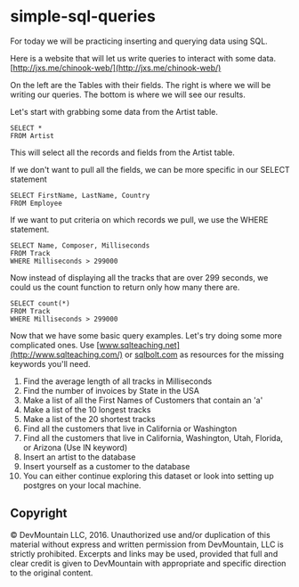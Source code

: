 # simple-sql-queries

For today we will be practicing inserting and querying data using SQL.

Here is a website that will let us write queries to interact with some data.  [http://jxs.me/chinook-web/](http://jxs.me/chinook-web/)

On the left are the Tables with their fields.  The right is where we will be writing our queries.  The bottom is where we will see our results.  

Let's start with grabbing some data from the Artist table.

```
SELECT *
FROM Artist
```

This will select all the records and fields from the Artist table.  

If we don't want to pull all the fields, we can be more specific in our SELECT statement

```
SELECT FirstName, LastName, Country
FROM Employee
```

If we want to put criteria on which records we pull, we use the WHERE statement.

```
SELECT Name, Composer, Milliseconds
FROM Track
WHERE Milliseconds > 299000
```
Now instead of displaying all the tracks that are over 299 seconds, we could us the count function to return only how many there are.  

```
SELECT count(*)
FROM Track
WHERE Milliseconds > 299000
```

Now that we have some basic query examples.  Let's try doing some more complicated ones.
Use [www.sqlteaching.net](http://www.sqlteaching.com/) or [sqlbolt.com](http://sqlbolt.com/) as resources for the missing keywords you'll need.

1. Find the average length of all tracks in Milliseconds
2. Find the number of invoices by State in the USA
3. Make a list of all the First Names of Customers that contain an 'a'
4. Make a list of the 10 longest tracks
5. Make a list of the 20 shortest tracks
6. Find all the customers that live in California or Washington
7. Find all the customers that live in California, Washington, Utah, Florida, or Arizona (Use IN keyword)
8. Insert an artist to the database
9. Insert yourself as a customer to the database
10. You can either continue exploring this dataset or look into setting up postgres on your local machine.



## Copyright

© DevMountain LLC, 2016. Unauthorized use and/or duplication of this material without express and written permission from DevMountain, LLC is strictly prohibited. Excerpts and links may be used, provided that full and clear credit is given to DevMountain with appropriate and specific direction to the original content.
